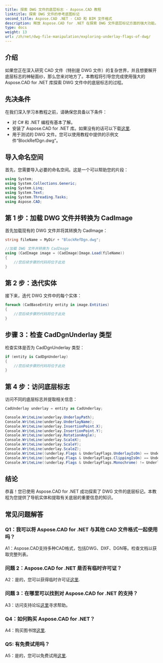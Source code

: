 ```yaml
---
title: 探索 DWG 文件的底层标志 - Aspose.CAD 教程
linktitle: 探索 DWG 文件的参考底图标记
second_title: Aspose.CAD .NET - CAD 和 BIM 文件格式
description: 释放 Aspose.CAD for .NET 在探索 DWG 文件底层标记方面的强大功能。请遵循我们的分步指南。
type: docs
weight: 13
url: /zh/net/dwg-file-manipulation/exploring-underlay-flags-of-dwg/
---
```

## 介绍

如果您正在深入研究 CAD 文件（特别是 DWG 文件）的复杂世界，并且想要解开底层标志的神秘面纱，那么您来对地方了。本教程将引导您完成使用强大的 Aspose.CAD for .NET 库探索 DWG 文件中的底层标志的过程。

## 先决条件

在我们深入学习本教程之前，请确保您具备以下条件：

- 对 C# 和 .NET 编程有基本了解。
- 安装了 Aspose.CAD for .NET 库。如果没有的话可以下载[这里](https://releases.aspose.com/cad/net/).
- 用于测试的 DWG 文件。您可以使用教程中提供的示例文件“BlockRefDgn.dwg”。

## 导入命名空间

首先，您需要导入必要的命名空间。这是一个可以帮助您的片段：

```csharp
using System;
using System.Collections.Generic;
using System.Linq;
using System.Text;
using System.Threading.Tasks;
using Aspose.CAD;

```

## 第 1 步：加载 DWG 文件并转换为 CadImage

首先加载现有的 DWG 文件并将其转换为 CadImage：

```csharp
string fileName = MyDir + "BlockRefDgn.dwg";

//加载 DWG 文件并转换为 CadImage
using (CadImage image = (CadImage)Image.Load(fileName))
{
    //您后续步骤的代码将位于此处
}
```

## 第 2 步：迭代实体

接下来，迭代 DWG 文件中的每个实体：

```csharp
foreach (CadBaseEntity entity in image.Entities)
{
    //您后续步骤的代码将位于此处
}
```

## 步骤 3：检查 CadDgnUnderlay 类型

检查实体是否为 CadDgnUnderlay 类型：

```csharp
if (entity is CadDgnUnderlay)
{
    //您后续步骤的代码将位于此处
}
```

## 第 4 步：访问底层标志

访问不同的底层标志并提取相关信息：

```csharp
CadUnderlay underlay = entity as CadUnderlay;

Console.WriteLine(underlay.UnderlayPath);
Console.WriteLine(underlay.UnderlayName);
Console.WriteLine(underlay.InsertionPoint.X);
Console.WriteLine(underlay.InsertionPoint.Y);
Console.WriteLine(underlay.RotationAngle);
Console.WriteLine(underlay.ScaleX);
Console.WriteLine(underlay.ScaleY);
Console.WriteLine(underlay.ScaleZ);
Console.WriteLine((underlay.Flags & UnderlayFlags.UnderlayIsOn) == UnderlayFlags.UnderlayIsOn);
Console.WriteLine((underlay.Flags & UnderlayFlags.ClippingIsOn) == UnderlayFlags.ClippingIsOn);
Console.WriteLine((underlay.Flags & UnderlayFlags.Monochrome) != UnderlayFlags.Monochrome);
```

## 结论

恭喜！您已使用 Aspose.CAD for .NET 成功探索了 DWG 文件的底层标记。本教程为您提供了导航实体和提取有关底层的重要信息的知识。

## 常见问题解答

### Q1：我可以将 Aspose.CAD for .NET 与其他 CAD 文件格式一起使用吗？

A1：Aspose.CAD支持多种CAD格式，包括DWG、DXF、DGN等。检查文档以获取完整列表。

### 问题 2：Aspose.CAD for .NET 是否有临时许可证？

 A2：是的，您可以获得临时许可证[这里](https://purchase.aspose.com/temporary-license/).

### 问题 3：在哪里可以找到对 Aspose.CAD for .NET 的支持？

 A3：访问支持论坛[这里](https://forum.aspose.com/c/cad/19)寻求帮助。

### Q4：如何购买 Aspose.CAD for .NET？

A4：购买图书馆[这里](https://purchase.aspose.com/buy).

### Q5: 有免费试用吗？

 A5：是的，您可以免费试用[这里](https://releases.aspose.com/).
